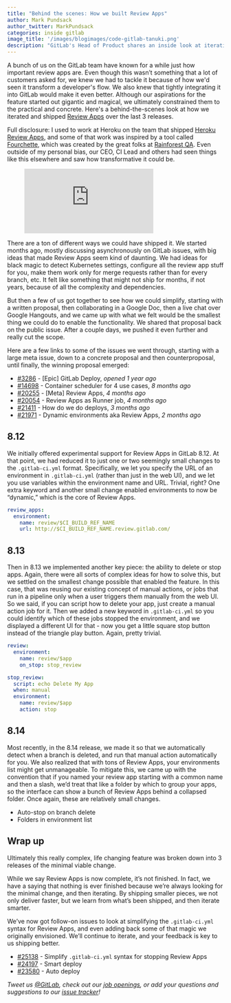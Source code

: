 ```yaml
---
title: "Behind the scenes: How we built Review Apps"
author: Mark Pundsack
author_twitter: MarkPundsack
categories: inside gitlab
image_title: '/images/blogimages/code-gitlab-tanuki.png'
description: "GitLab's Head of Product shares an inside look at iterating on one of our latest features"
---
```


A bunch of us on the GitLab team have known for a while just how important review apps are. Even though this wasn’t something that a lot of customers asked for, we knew we had to tackle it because of how we'd seen it transform a developer's flow. We also knew that tightly integrating it into GitLab would make it even better. Although our aspirations for the feature started out gigantic and magical, we ultimately constrained them to the practical and concrete. Here's a behind-the-scenes look at how we iterated and shipped [Review Apps](https://about.gitlab.com/features/review-apps/) over the last 3 releases.

<!-- more -->

Full disclosure: I used to work at Heroku on the team that shipped [Heroku Review Apps](https://devcenter.heroku.com/articles/github-integration-review-apps), and some of that work was inspired by a tool called [Fourchette](https://github.com/rainforestapp/fourchette), which was created by the great folks at [Rainforest QA](https://www.rainforestqa.com/). Even outside of my personal bias, our CEO, CI Lead and others had seen things like this elsewhere and saw how transformative it could be.

<figure class="video_container">
  <iframe src="https://www.youtube.com/embed/CteZol_7pxo?start=1713" frameborder="0" allowfullscreen="true"> </iframe>
</figure>

There are a ton of different ways we could have shipped it. We started months ago, mostly discussing asynchronously on GitLab issues, with big ideas that made Review Apps seem kind of daunting. We had ideas for black magic to detect Kubernetes settings, configure all the review app stuff for you, make them work only for merge requests rather than for every branch, etc. It felt like something that might not ship for months, if not years, because of all the complexity and dependencies.

But then a few of us got together to see how we could simplify, starting with a written proposal, then collaborating in a Google Doc, then a live chat over Google Hangouts, and we came up with what we felt would be the smallest thing we could do to enable the functionality. We shared that proposal back on the public issue. After a couple days, we pushed it even further and really cut the scope.

Here are a few links to some of the issues we went through, starting with a large meta issue, down to a concrete proposal and then counterproposal, until finally, the winning proposal emerged:

* [#3286](https://gitlab.com/gitlab-org/gitlab-ce/issues/3286) - [Epic] GitLab Deploy, _opened 1 year ago_
* [#14698](https://gitlab.com/gitlab-org/gitlab-ce/issues/14698) - Container scheduler for 4 use cases, _8 months ago_
* [#20255](https://gitlab.com/gitlab-org/gitlab-ce/issues/20255) - [Meta] Review Apps, _4 months ago_
* [#20054](https://gitlab.com/gitlab-org/gitlab-ce/issues/20054) - Review Apps as Runner job, _4 months ago_
* [#21411](https://gitlab.com/gitlab-org/gitlab-ce/issues/21411) - How do we do deploys, _3 months ago_
* [#21971](https://gitlab.com/gitlab-org/gitlab-ce/issues/21971) - Dynamic environments aka Review Apps, _2 months ago_

## 8.12

We initially offered experimental support for Review Apps in GitLab 8.12. At that point, we had reduced it to just one or two seemingly small changes to the `.gitlab-ci.yml` format. Specifically, we let you specify the URL of an environment in `.gitlab-ci.yml` (rather than just in the web UI), and we let you use variables within the environment name and URL. Trivial, right? One extra keyword and another small change enabled environments to now be “dynamic,” which is the core of Review Apps.

```yaml
review_apps:
  environment:
    name: review/$CI_BUILD_REF_NAME
    url: http://$CI_BUILD_REF_NAME.review.gitlab.com/
```

## 8.13

Then in 8.13 we implemented another key piece: the ability to delete or stop apps. Again, there were all sorts of complex ideas for how to solve this, but we settled on the smallest change possible that enabled the feature. In this case, that was reusing our existing concept of manual actions, or jobs that run in a pipeline only when a user triggers them manually from the web UI. So we said, if you can script how to delete your app, just create a manual action job for it. Then we added a new keyword in `.gitlab-ci.yml` so you could identify which of these jobs stopped the environment, and we displayed a different UI for that - now you get a little square stop button instead of the triangle play button. Again, pretty trivial.

```yaml
review:
  environment:
    name: review/$app
    on_stop: stop_review

stop_review:
  script: echo Delete My App
  when: manual
  environment:
    name: review/$app
    action: stop
```

## 8.14

Most recently, in the 8.14 release, we made it so that we automatically detect when a branch is deleted, and run that manual action automatically for you. We also realized that with tons of Review Apps, your environments list might get unmanageable. To mitigate this, we came up with the convention that if you named your review app starting with a common name and then a slash, we’d treat that like a folder by which to group your apps, so the interface can show a bunch of Review Apps behind a collapsed folder. Once again, these are relatively small changes.

* Auto-stop on branch delete
* Folders in environment list

## Wrap up

Ultimately this really complex, life changing feature was broken down into 3 releases of the minimal viable change.

While we say Review Apps is now complete, it’s not finished. In fact, we have a saying that nothing is ever finished because we’re always looking for the minimal change, and then iterating. By shipping smaller pieces, we not only deliver faster, but we learn from what’s been shipped, and then iterate smarter.

We’ve now got follow-on issues to look at simplifying the `.gitlab-ci.yml` syntax for Review Apps, and even adding back some of that magic we originally envisioned. We’ll continue to iterate, and your feedback is key to us shipping better.

* [#25138](https://gitlab.com/gitlab-org/gitlab-ce/issues/25138) - Simplify `.gitlab-ci.yml` syntax for stopping Review Apps
* [#24197](https://gitlab.com/gitlab-org/gitlab-ce/issues/24197) - Smart deploy
* [#23580](https://gitlab.com/gitlab-org/gitlab-ce/issues/23580) - Auto deploy

_Tweet us [@GitLab](https://twitter.com/gitlab), check out our [job openings](https://about.gitlab.com/jobs/), or add your questions and suggestions to our [issue tracker](https://gitlab.com/gitlab-org/gitlab-ce/issues)!_
